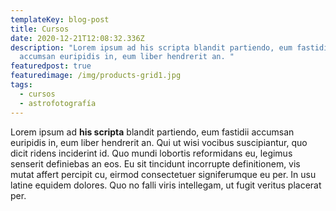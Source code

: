 ```yaml
---
templateKey: blog-post
title: Cursos
date: 2020-12-21T12:08:32.336Z
description: "Lorem ipsum ad his scripta blandit partiendo, eum fastidii
  accumsan euripidis in, eum liber hendrerit an. "
featuredpost: true
featuredimage: /img/products-grid1.jpg
tags:
  - cursos
  - astrofotografía
---
```

Lorem ipsum ad **his scripta** blandit partiendo, eum fastidii accumsan euripidis in, eum liber hendrerit an. Qui ut wisi vocibus suscipiantur, quo dicit ridens inciderint id. Quo mundi lobortis reformidans eu, legimus senserit definiebas an eos. Eu sit tincidunt incorrupte definitionem, vis mutat affert percipit cu, eirmod consectetuer signiferumque eu per. In usu latine equidem dolores. Quo no falli viris intellegam, ut fugit veritus placerat per.